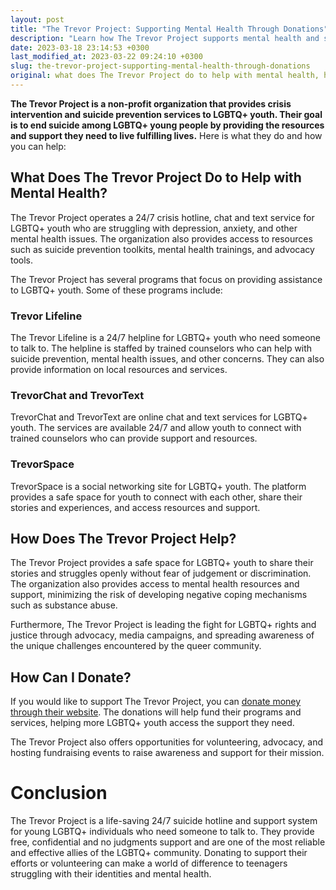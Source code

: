 ```yaml
---
layout: post
title: "The Trevor Project: Supporting Mental Health Through Donations"
description: "Learn how The Trevor Project supports mental health and suicide prevention for LGBTQ+ youth, and find out how you can donate to their cause. Take a positive step in aiding mental health today."
date: 2023-03-18 23:14:53 +0300
last_modified_at: 2023-03-22 09:24:10 +0300
slug: the-trevor-project-supporting-mental-health-through-donations
original: what does The Trevor Project do to help with mental health, how do they do it, how can i donate?
---
```

**The Trevor Project is a non-profit organization that provides crisis intervention and suicide prevention services to LGBTQ+ youth. Their goal is to end suicide among LGBTQ+ young people by providing the resources and support they need to live fulfilling lives.** Here is what they do and how you can help:

## What Does The Trevor Project Do to Help with Mental Health?

The Trevor Project operates a 24/7 crisis hotline, chat and text service for LGBTQ+ youth who are struggling with depression, anxiety, and other mental health issues. The organization also provides access to resources such as suicide prevention toolkits, mental health trainings, and advocacy tools.

The Trevor Project has several programs that focus on providing assistance to LGBTQ+ youth. Some of these programs include:

### Trevor Lifeline

The Trevor Lifeline is a 24/7 helpline for LGBTQ+ youth who need someone to talk to. The helpline is staffed by trained counselors who can help with suicide prevention, mental health issues, and other concerns. They can also provide information on local resources and services.

### TrevorChat and TrevorText

TrevorChat and TrevorText are online chat and text services for LGBTQ+ youth. The services are available 24/7 and allow youth to connect with trained counselors who can provide support and resources.

### TrevorSpace

TrevorSpace is a social networking site for LGBTQ+ youth. The platform provides a safe space for youth to connect with each other, share their stories and experiences, and access resources and support.

## How Does The Trevor Project Help?

The Trevor Project provides a safe space for LGBTQ+ youth to share their stories and struggles openly without fear of judgement or discrimination. The organization also provides access to mental health resources and support, minimizing the risk of developing negative coping mechanisms such as substance abuse.

Furthermore, The Trevor Project is leading the fight for LGBTQ+ rights and justice through advocacy, media campaigns, and spreading awareness of the unique challenges encountered by the queer community.

## How Can I Donate?

If you would like to support The Trevor Project, you can [donate money through their website](https://www.thetrevorproject.org/). The donations will help fund their programs and services, helping more LGBTQ+ youth access the support they need.

The Trevor Project also offers opportunities for volunteering, advocacy, and hosting fundraising events to raise awareness and support for their mission.

# Conclusion

The Trevor Project is a life-saving 24/7 suicide hotline and support system for young LGBTQ+ individuals who need someone to talk to. They provide free, confidential and no judgments support and are one of the most reliable and effective allies of the LGBTQ+ community. Donating to support their efforts or volunteering can make a world of difference to teenagers struggling with their identities and mental health.